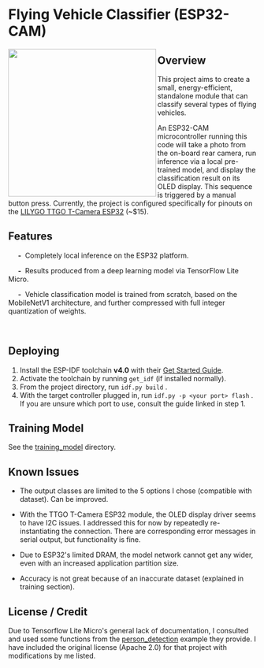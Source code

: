 # Flying Vehicle Classifier (ESP32-CAM)

<img align="left" width="300" src="demo_vid.gif" />

## Overview
This project aims to create a small, energy-efficient, standalone module that can classify several types of flying vehicles.

An ESP32-CAM microcontroller running this code will take a photo from the on-board rear camera, run inference via a local pre-trained model, and display the classification result on its OLED display. This sequence is triggered by a manual button press. Currently, the project is configured specifically for pinouts on the [LILYGO TTGO T-Camera ESP32](https://www.aliexpress.com/item/32968683765.html?spm=a219c.10010108.1000016.1.17c16021VtcUmV&isOrigTitle=true) (~$15).

## Features
&nbsp;&nbsp;&nbsp;&nbsp;&nbsp;**-** &nbsp;Completely local inference on the ESP32 platform.

&nbsp;&nbsp;&nbsp;&nbsp;&nbsp;**-** &nbsp;Results produced from a deep learning model via TensorFlow Lite Micro.

&nbsp;&nbsp;&nbsp;&nbsp;&nbsp;**-** &nbsp;Vehicle classification model is trained from scratch, based on the MobileNetV1 architecture, and further compressed with full integer quantization of weights.

<br clear="left"/>

## Deploying
1. Install the ESP-IDF toolchain **v4.0** with their [Get Started Guide](https://docs.espressif.com/projects/esp-idf/en/latest/esp32/get-started/index.html).
2. Activate the toolchain by running ```get_idf``` (if installed normally).
2. From the project directory, run 
```idf.py build``` .
3. With the target controller plugged in, run ```idf.py -p <your port> flash``` . If you are unsure which port to use, consult the guide linked in step 1.

## Training Model

See the [training_model](training_model/) directory.

## Known Issues

- The output classes are limited to the 5 options I chose (compatible with dataset). Can be improved.

- With the TTGO T-Camera ESP32 module, the OLED display driver seems to have I2C issues. I addressed this for now by repeatedly re-instantiating the connection. There are corresponding error messages in serial output, but functionality is fine.

- Due to ESP32's limited DRAM, the model network cannot get any wider, even with an increased application partition size.

- Accuracy is not great because of an inaccurate dataset (explained in training section).




## License / Credit

Due to Tensorflow Lite Micro's general lack of documentation, I consulted and used some functions from the [person_detection](https://github.com/tensorflow/tensorflow/tree/master/tensorflow/lite/micro/examples/person_detection) example they provide. I have included the original license (Apache 2.0) for that project with modifications by me listed.